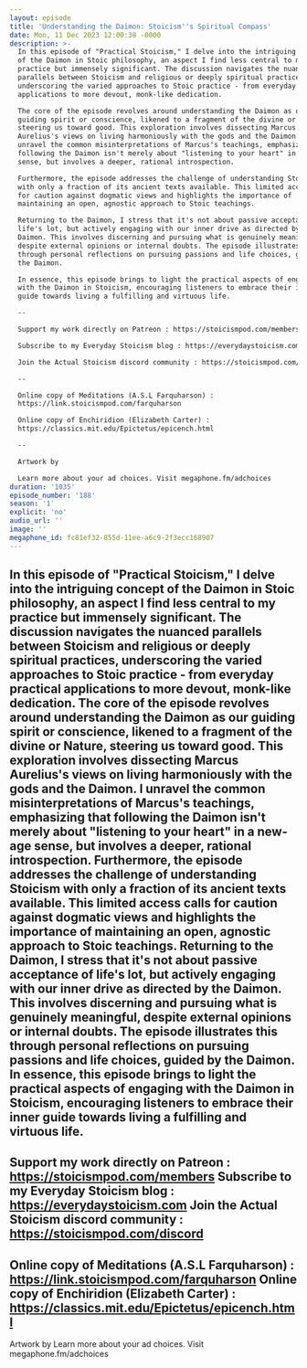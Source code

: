 ```yaml
---
layout: episode
title: 'Understanding the Daimon: Stoicism''s Spiritual Compass'
date: Mon, 11 Dec 2023 12:00:38 -0000
description: >-
  In this episode of "Practical Stoicism," I delve into the intriguing concept
  of the Daimon in Stoic philosophy, an aspect I find less central to my
  practice but immensely significant. The discussion navigates the nuanced
  parallels between Stoicism and religious or deeply spiritual practices,
  underscoring the varied approaches to Stoic practice - from everyday practical
  applications to more devout, monk-like dedication.

  The core of the episode revolves around understanding the Daimon as our
  guiding spirit or conscience, likened to a fragment of the divine or Nature,
  steering us toward good. This exploration involves dissecting Marcus
  Aurelius's views on living harmoniously with the gods and the Daimon. I
  unravel the common misinterpretations of Marcus's teachings, emphasizing that
  following the Daimon isn't merely about "listening to your heart" in a new-age
  sense, but involves a deeper, rational introspection.

  Furthermore, the episode addresses the challenge of understanding Stoicism
  with only a fraction of its ancient texts available. This limited access calls
  for caution against dogmatic views and highlights the importance of
  maintaining an open, agnostic approach to Stoic teachings.

  Returning to the Daimon, I stress that it's not about passive acceptance of
  life's lot, but actively engaging with our inner drive as directed by the
  Daimon. This involves discerning and pursuing what is genuinely meaningful,
  despite external opinions or internal doubts. The episode illustrates this
  through personal reflections on pursuing passions and life choices, guided by
  the Daimon.

  In essence, this episode brings to light the practical aspects of engaging
  with the Daimon in Stoicism, encouraging listeners to embrace their inner
  guide towards living a fulfilling and virtuous life.

  --

  Support my work directly on Patreon : https://stoicismpod.com/members

  Subscribe to my Everyday Stoicism blog : https://everydaystoicism.com

  Join the Actual Stoicism discord community : https://stoicismpod.com/discord

  --

  Online copy of Meditations (A.S.L Farquharson) :
  https://link.stoicismpod.com/farquharson

  Online copy of Enchiridion (Elizabeth Carter) :
  https://classics.mit.edu/Epictetus/epicench.html

  --

  Artwork by

  Learn more about your ad choices. Visit megaphone.fm/adchoices
duration: '1035'
episode_number: '188'
season: '1'
explicit: 'no'
audio_url: ''
image: ''
megaphone_id: fc81ef32-855d-11ee-a6c9-2f3ecc168907
---
```


In this episode of "Practical Stoicism," I delve into the intriguing concept of the Daimon in Stoic philosophy, an aspect I find less central to my practice but immensely significant. The discussion navigates the nuanced parallels between Stoicism and religious or deeply spiritual practices, underscoring the varied approaches to Stoic practice - from everyday practical applications to more devout, monk-like dedication.
The core of the episode revolves around understanding the Daimon as our guiding spirit or conscience, likened to a fragment of the divine or Nature, steering us toward good. This exploration involves dissecting Marcus Aurelius's views on living harmoniously with the gods and the Daimon. I unravel the common misinterpretations of Marcus's teachings, emphasizing that following the Daimon isn't merely about "listening to your heart" in a new-age sense, but involves a deeper, rational introspection.
Furthermore, the episode addresses the challenge of understanding Stoicism with only a fraction of its ancient texts available. This limited access calls for caution against dogmatic views and highlights the importance of maintaining an open, agnostic approach to Stoic teachings.
Returning to the Daimon, I stress that it's not about passive acceptance of life's lot, but actively engaging with our inner drive as directed by the Daimon. This involves discerning and pursuing what is genuinely meaningful, despite external opinions or internal doubts. The episode illustrates this through personal reflections on pursuing passions and life choices, guided by the Daimon.
In essence, this episode brings to light the practical aspects of engaging with the Daimon in Stoicism, encouraging listeners to embrace their inner guide towards living a fulfilling and virtuous life.
--
Support my work directly on Patreon : https://stoicismpod.com/members
Subscribe to my Everyday Stoicism blog : https://everydaystoicism.com
Join the Actual Stoicism discord community : https://stoicismpod.com/discord
--
Online copy of Meditations (A.S.L Farquharson) : https://link.stoicismpod.com/farquharson
Online copy of Enchiridion (Elizabeth Carter) : https://classics.mit.edu/Epictetus/epicench.html
--
Artwork by
Learn more about your ad choices. Visit megaphone.fm/adchoices